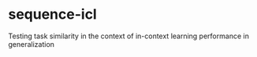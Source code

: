 # sequence-icl
Testing task similarity in the context of in-context learning performance in generalization
